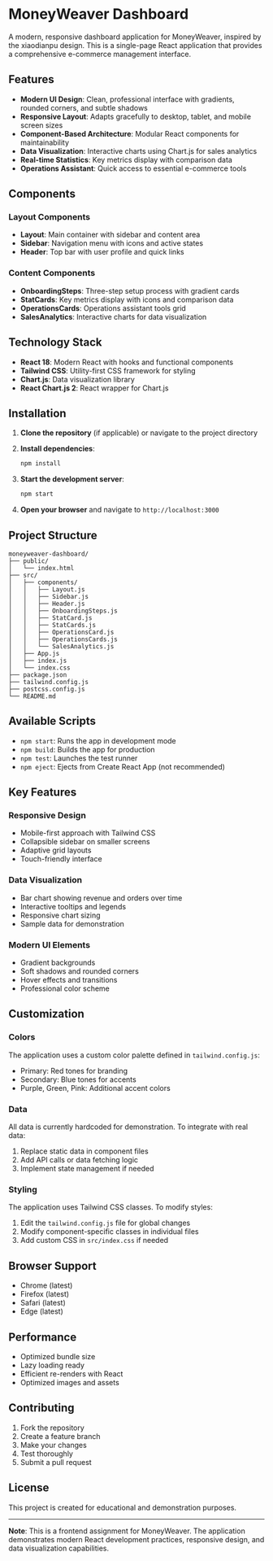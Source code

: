 # MoneyWeaver Dashboard

A modern, responsive dashboard application for MoneyWeaver, inspired by the xiaodianpu design. This is a single-page React application that provides a comprehensive e-commerce management interface.

## Features

- **Modern UI Design**: Clean, professional interface with gradients, rounded corners, and subtle shadows
- **Responsive Layout**: Adapts gracefully to desktop, tablet, and mobile screen sizes
- **Component-Based Architecture**: Modular React components for maintainability
- **Data Visualization**: Interactive charts using Chart.js for sales analytics
- **Real-time Statistics**: Key metrics display with comparison data
- **Operations Assistant**: Quick access to essential e-commerce tools

## Components

### Layout Components
- **Layout**: Main container with sidebar and content area
- **Sidebar**: Navigation menu with icons and active states
- **Header**: Top bar with user profile and quick links

### Content Components
- **OnboardingSteps**: Three-step setup process with gradient cards
- **StatCards**: Key metrics display with icons and comparison data
- **OperationsCards**: Operations assistant tools grid
- **SalesAnalytics**: Interactive charts for data visualization

## Technology Stack

- **React 18**: Modern React with hooks and functional components
- **Tailwind CSS**: Utility-first CSS framework for styling
- **Chart.js**: Data visualization library
- **React Chart.js 2**: React wrapper for Chart.js

## Installation

1. **Clone the repository** (if applicable) or navigate to the project directory

2. **Install dependencies**:
   ```bash
   npm install
   ```

3. **Start the development server**:
   ```bash
   npm start
   ```

4. **Open your browser** and navigate to `http://localhost:3000`

## Project Structure

```
moneyweaver-dashboard/
├── public/
│   └── index.html
├── src/
│   ├── components/
│   │   ├── Layout.js
│   │   ├── Sidebar.js
│   │   ├── Header.js
│   │   ├── OnboardingSteps.js
│   │   ├── StatCard.js
│   │   ├── StatCards.js
│   │   ├── OperationsCard.js
│   │   ├── OperationsCards.js
│   │   └── SalesAnalytics.js
│   ├── App.js
│   ├── index.js
│   └── index.css
├── package.json
├── tailwind.config.js
├── postcss.config.js
└── README.md
```

## Available Scripts

- `npm start`: Runs the app in development mode
- `npm build`: Builds the app for production
- `npm test`: Launches the test runner
- `npm eject`: Ejects from Create React App (not recommended)

## Key Features

### Responsive Design
- Mobile-first approach with Tailwind CSS
- Collapsible sidebar on smaller screens
- Adaptive grid layouts
- Touch-friendly interface

### Data Visualization
- Bar chart showing revenue and orders over time
- Interactive tooltips and legends
- Responsive chart sizing
- Sample data for demonstration

### Modern UI Elements
- Gradient backgrounds
- Soft shadows and rounded corners
- Hover effects and transitions
- Professional color scheme

## Customization

### Colors
The application uses a custom color palette defined in `tailwind.config.js`:
- Primary: Red tones for branding
- Secondary: Blue tones for accents
- Purple, Green, Pink: Additional accent colors

### Data
All data is currently hardcoded for demonstration. To integrate with real data:
1. Replace static data in component files
2. Add API calls or data fetching logic
3. Implement state management if needed

### Styling
The application uses Tailwind CSS classes. To modify styles:
1. Edit the `tailwind.config.js` file for global changes
2. Modify component-specific classes in individual files
3. Add custom CSS in `src/index.css` if needed

## Browser Support

- Chrome (latest)
- Firefox (latest)
- Safari (latest)
- Edge (latest)

## Performance

- Optimized bundle size
- Lazy loading ready
- Efficient re-renders with React
- Optimized images and assets

## Contributing

1. Fork the repository
2. Create a feature branch
3. Make your changes
4. Test thoroughly
5. Submit a pull request

## License

This project is created for educational and demonstration purposes.

---

**Note**: This is a frontend assignment for MoneyWeaver. The application demonstrates modern React development practices, responsive design, and data visualization capabilities.
